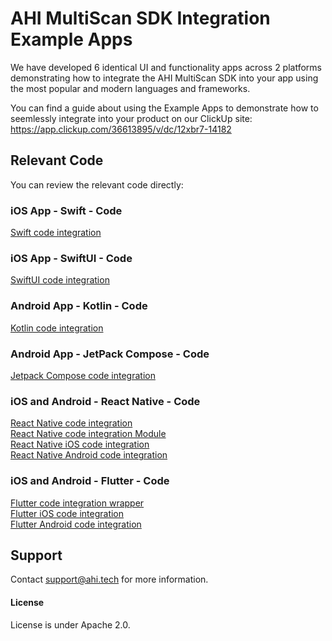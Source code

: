 # AHI MultiScan SDK Integration Example Apps
We have developed 6 identical UI and functionality apps across 2 platforms demonstrating how to integrate the AHI MultiScan SDK into your app using the most popular and modern languages and frameworks. 

You can find a guide about using the Example Apps to demonstrate how to seemlessly integrate into your product on our ClickUp site:
https://app.clickup.com/36613895/v/dc/12xbr7-14182

## Relevant Code
You can review the relevant code directly:

### iOS App - Swift - Code
[Swift code integration](https://github.com/ahi-dev/ahi-app-examples/blob/main/Swift/ahi_swift_multiscan_boilerplate/ahi_swift_multiscan_boilerplate/ViewController.swift)

### iOS App - SwiftUI - Code
[SwiftUI code integration](https://github.com/ahi-dev/ahi-app-examples/blob/main/SwiftUI/ahi_swiftui_multiscan_boilerplate/ahi_swiftui_multiscan_boilerplate/ContentView.swift)

### Android App - Kotlin - Code
[Kotlin code integration](https://github.com/ahi-dev/ahi-app-examples/blob/main/Kotlin/ahi_kotlin_multiscan_boilerplate/app/src/main/java/com/example/ahi_kotlin_multiscan_boilerplate/MainActivity.kt)

### Android App - JetPack Compose - Code
[Jetpack Compose code integration](https://github.com/ahi-dev/ahi-app-examples/blob/main/JetpackCompose/ahi_jetpack_compose_multiscan_boilerplate/app/src/main/java/com/example/ahi_jetpack_compose_multiscan_boilerplate/MainActivity.kt)

### iOS and Android - React Native - Code
[React Native code integration](https://github.com/ahi-dev/ahi-app-examples/blob/main/ReactNative/AHIReactNativeMultiScanBoilerPlate/App.tsx) \
[React Native code integration Module](https://github.com/ahi-dev/ahi-app-examples/blob/main/ReactNative/AHIReactNativeMultiScanBoilerPlate/Modules/MultiScanModule.ts) \
[React Native iOS code integration](https://github.com/ahi-dev/ahi-app-examples/blob/main/ReactNative/AHIReactNativeMultiScanBoilerPlate/ios/MultiScanModule.swift) \
[React Native Android code integration](https://github.com/ahi-dev/ahi-app-examples/blob/main/ReactNative/AHIReactNativeMultiScanBoilerPlate/android/app/src/main/java/com/ahireactnativemultiscanboilerplate/MultiScanModule.kt)

### iOS and Android - Flutter - Code
[Flutter code integration wrapper](https://github.com/ahi-dev/ahi-app-examples/blob/main/Flutter/ahi_flutter_multiscan_boilerplate/lib/screens/home.dart) \
[Flutter iOS code integration](https://github.com/ahi-dev/ahi-app-examples/blob/main/Flutter/ahi_flutter_multiscan_boilerplate/ios/Runner/AppDelegate.swift) \
[Flutter Android code integration](https://github.com/ahi-dev/ahi-app-examples/blob/main/Flutter/ahi_flutter_multiscan_boilerplate/android/app/src/main/kotlin/com/example/ahi_flutter_multiscan_boilerplate/MainActivity.kt)

## Support
Contact support@ahi.tech for more information. 

#### License
License is under Apache 2.0. 
